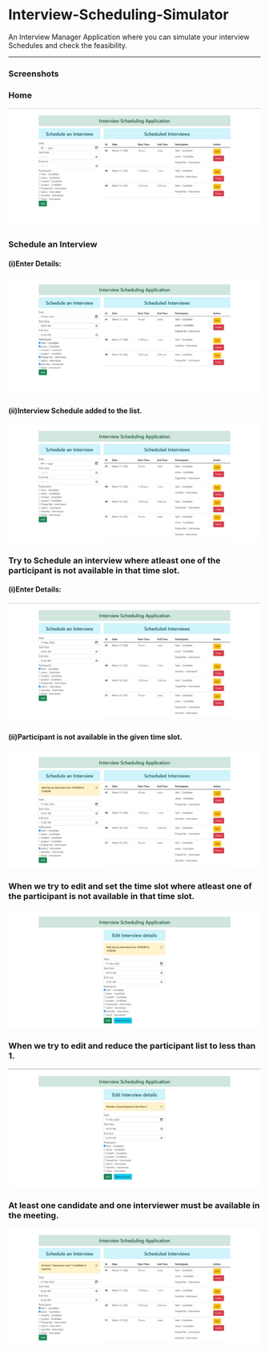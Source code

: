 # Interview-Scheduling-Simulator
An Interview Manager Application where you can simulate your interview Schedules and check the feasibility.

***
<h3>Screenshots</h3>

<h3>Home</h3>
<img src="/Screenshots/Home.jpeg"  title="Home">

<h3>Schedule an Interview</h3>
<h4>(i)Enter Details:</h4>
<img src="/Screenshots/Schedule_an_interview.jpeg"  title="Scheduling">
<h4>(ii)Interview Schedule added to the list.</h4>
<img src="/Screenshots/Interview_Scheduled.jpeg"  title="Scheduled"></li>

<h3>Try to Schedule an interview where atleast one of the participant is not available in that time slot.</h3>
<h4>(i)Enter Details:</h4>
<img src="/Screenshots/Conflict_during_add_1.jpeg"  title="Conflict_between_slots_1">
<h4>(ii)Participant is not available in the given time slot.</h4>
<img src="/Screenshots/Conflict_during_add_2.jpeg"  title="Conflict_between_slots_2">

<h3>When we try to edit and set the time slot where atleast one of the participant is not available in that time slot.</h3>
<img src="/Screenshots/edit_and_conflict.jpeg"  title="Conflict_during_edit">

<h3>When we try to edit and reduce the participant list to less than 1.</h3>
<img src="/Screenshots/Try_to_reduce.jpeg"  title="Reduce">

<h3>At least one candidate and one interviewer must be available in the meeting.</h3>
<img src="/Screenshots/add_both.jpeg"  title="Both">

